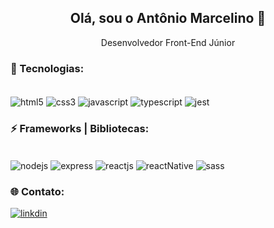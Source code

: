 <h2 align="center"> Olá, sou o Antônio Marcelino 👋</h2>

<p align="center">
  Desenvolvedor Front-End Júnior
</p>

### 🚀 Tecnologias:

<div style="display: inline-block"><br/>
  <img align="center" alt="html5" src="https://img.shields.io/badge/HTML5-E34F26?style=for-the-badge&logo=html5&logoColor=white" /> 
  <img align="center" alt="css3" src="https://img.shields.io/badge/CSS3-1572B6?style=for-the-badge&logo=css3&logoColor=white" /> 
  <img align="center" alt="javascript" src="https://img.shields.io/badge/JavaScript-F7DF1E?style=for-the-badge&logo=javascript&logoColor=black" /> 
  <img align="center" alt="typescript" src="https://img.shields.io/badge/TypeScript-007ACC?style=for-the-badge&logo=typescript&logoColor=white" /> 
  <img align="center" alt="jest" src="https://img.shields.io/badge/Jest-323330?style=for-the-badge&logo=Jest&logoColor=white" /> 
</div><br />

### ⚡ Frameworks | Bibliotecas:

<div style="display: inline-block"><br/>
  <img align="center" alt="nodejs" src="https://img.shields.io/badge/Node.js-43853D?style=for-the-badge&logo=node.js&logoColor=white" /> 
  <img align="center" alt="express" src="https://img.shields.io/badge/Express.js-404D59?style=for-the-badge" /> 
  <img align="center" alt="reactjs" src="https://img.shields.io/badge/React-20232A?style=for-the-badge&logo=react&logoColor=61DAFB" /> 
  <img align="center" alt="reactNative" src="https://img.shields.io/badge/React_Native-20232A?style=for-the-badge&logo=react&logoColor=61DAFB" /> 
  <img align="center" alt="sass" src="https://img.shields.io/badge/Sass-CC6699?style=for-the-badge&logo=sass&logoColor=white" />
</div><br />

### 🌐 Contato:

<div>
  <a href="https://www.linkedin.com/in/antônio-marcelino" target="_blank"><img src="https://img.shields.io/badge/LinkedIn-0077B5?style=for-the-           badge&logo=linkedin&logoColor=white" target="_blank" alt="linkdin"/></a>
</div>


